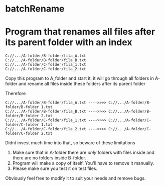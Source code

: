 # batchRename
# Program that renames all files after its parent folder with an index

```
C://.../A-folder/B-folder/fila_A.txt
C://.../A-folder/B-folder/fila_B.txt
C://.../A-folder/C-folder/fila_1.txt
C://.../A-folder/C-folder/fila_2.txt
```
Copy this program to A_folder and start it, it will go through all folders in A-folder and rename all files inside these folders after its parent folder

Therefore 
```
C://.../A-folder/B-folder/fila_A.txt ---->>>> C://.../A-folder/B-folder/B-folder 1.txt 
C://.../A-folder/B-folder/fila_B.txt ---->>>> C://.../A-folder/B-folder/B-folder 2.txt
C://.../A-folder/C-folder/fila_1.txt ---->>>> C://.../A-folder/C-folder/C-folder 1.txt
C://.../A-folder/C-folder/fila_2.txt ---->>>> C://.../A-folder/C-folder/C-folder 2.txt
```

Didnt invest much time into that, so beware of these limitations
1. Make sure that in A-folder there are _only_ folders with files inside and there are no folders inside B-folder. 
2. Program will make a copy of itself. You'll have to remove it manually.
3. Please make sure you test it on test files. 


Obviously feel free to modify it to suit your needs and remove bugs. 
